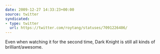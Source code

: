 ```yaml
---
date: 2009-12-27 14:33:23+00:00
source: twitter
syndicated:
- type: twitter
  url: https://twitter.com/roytang/statuses/7091226406/
---
```


Even when watching it for the second time, Dark Knight is still all kinds of brilliant/awesome.